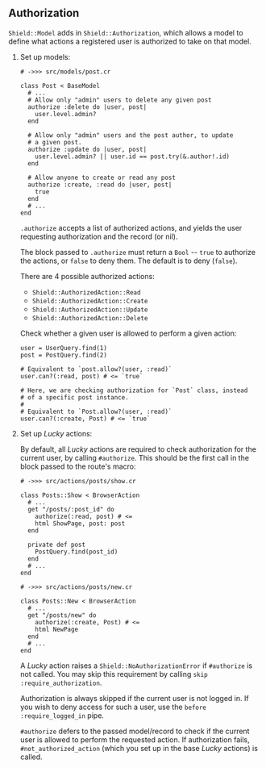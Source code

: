 ## Authorization

`Shield::Model` adds in `Shield::Authorization`, which allows a model to define what actions a registered user is authorized to take on that model.

1. Set up models:

   ```crystal
   # ->>> src/models/post.cr

   class Post < BaseModel
     # ...
     # Allow only "admin" users to delete any given post
     authorize :delete do |user, post|
       user.level.admin?
     end

     # Allow only "admin" users and the post author, to update
     # a given post.
     authorize :update do |user, post|
       user.level.admin? || user.id == post.try(&.author!.id)
     end

     # Allow anyone to create or read any post
     authorize :create, :read do |user, post|
       true
     end
     # ...
   end
   ```

   `.authorize` accepts a list of authorized actions, and yields the user requesting authorization and the record (or nil).

   The block passed to `.authorize` must return a `Bool` -- `true` to authorize the actions, or `false` to deny them. The default is to deny (`false`).

   There are 4 possible authorized actions:

   - `Shield::AuthorizedAction::Read`
   - `Shield::AuthorizedAction::Create`
   - `Shield::AuthorizedAction::Update`
   - `Shield::AuthorizedAction::Delete`

   Check whether a given user is allowed to perform a given action:

   ```crystal
   user = UserQuery.find(1)
   post = PostQuery.find(2)

   # Equivalent to `post.allow?(user, :read)`
   user.can?(:read, post) # <= `true`

   # Here, we are checking authorization for `Post` class, instead
   # of a specific post instance.
   #
   # Equivalent to `Post.allow?(user, :read)`
   user.can?(:create, Post) # <= `true`
   ```

1. Set up *Lucky* actions:

   By default, all *Lucky* actions are required to check authorization for the current user, by calling `#authorize`. This should be the first call in the block passed to the route's macro:

   ```crystal
   # ->>> src/actions/posts/show.cr

   class Posts::Show < BrowserAction
     # ...
     get "/posts/:post_id" do
       authorize(:read, post) # <=
       html ShowPage, post: post
     end

     private def post
       PostQuery.find(post_id)
     end
     # ...
   end
   ```

   ```crystal
   # ->>> src/actions/posts/new.cr

   class Posts::New < BrowserAction
     # ...
     get "/posts/new" do
       authorize(:create, Post) # <=
       html NewPage
     end
     # ...
   end
   ```

   A *Lucky* action raises a `Shield::NoAuthorizationError` if `#authorize` is not called. You may skip this requirement by calling `skip :require_authorization`.
   
   Authorization is always skipped if the current user is not logged in. If you wish to deny access for such a user, use the `before :require_logged_in` pipe.

   `#authorize` defers to the passed model/record to check if the current user is allowed to perform the requested action. If authorization fails, `#not_authorized_action` (which you set up in the base *Lucky* actions) is called.
